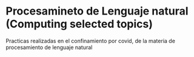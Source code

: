 # Procesamineto de Lenguaje natural (Computing selected topics)

Practicas realizadas en el confinamiento por covid, de la materia de procesamiento de lenguaje natural
